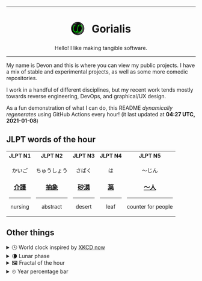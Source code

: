 ***

<h1 align="center">
<sub>
    <img src="readme/resources/avatar.png" height="36">
</sub>
&nbsp;
Gorialis
</h1>
<p align="center">
Hello! I like making tangible software.
</p>

***

My name is Devon and this is where you can view my public projects. I have a mix of stable and experimental projects, as well as some more comedic repositories.

I work in a handful of different disciplines, but my recent work tends mostly towards reverse engineering, DevOps, and graphical/UX design.

As a fun demonstration of what I can do, this README *dynamically regenerates* using GitHub Actions every hour! (it last updated at **04:27 UTC, 2021-01-08**)

<h2>JLPT words of the hour</h2>
<table>
    <tr>
        <th>JLPT N1</th>
        <th>JLPT N2</th>
        <th>JLPT N3</th>
        <th>JLPT N4</th>
        <th>JLPT N5</th>
    </tr>
    <tr>
        <td>
            <p align="center">かいご</p>
            <h3 align="center"><b><a href="https://jisho.org/search/%E4%BB%8B%E8%AD%B7">介護</a></b></h3>
            <hr>
            <p align="center">nursing</p>
        </td>
        <td>
            <p align="center">ちゅうしょう</p>
            <h3 align="center"><b><a href="https://jisho.org/search/%E6%8A%BD%E8%B1%A1">抽象</a></b></h3>
            <hr>
            <p align="center">abstract</p>
        </td>
        <td>
            <p align="center">さばく</p>
            <h3 align="center"><b><a href="https://jisho.org/search/%E7%A0%82%E6%BC%A0">砂漠</a></b></h3>
            <hr>
            <p align="center">desert</p>
        </td>
        <td>
            <p align="center">は</p>
            <h3 align="center"><b><a href="https://jisho.org/search/%E8%91%89">葉</a></b></h3>
            <hr>
            <p align="center">leaf</p>
        </td>
        <td>
            <p align="center">～じん</p>
            <h3 align="center"><b><a href="https://jisho.org/search/%EF%BD%9E%E4%BA%BA">～人</a></b></h3>
            <hr>
            <p align="center">counter for people</p>
        </td>
    </tr>
</table>

<h2>Other things</h2>
<details>
<summary>🕓  World clock inspired by <a href="https://xkcd.com/now">XKCD now</a></summary>

> <img src="generated/now.png" width="512">

</details>
<details>
<summary>🌘 Lunar phase</summary>

The moon is approximately 85.03% through its phase (Waning Crescent).

</details>
<details>
<summary>&#x1f5bc; Fractal of the hour</summary>

> <img src="generated/fractal.png" width="512">

</details>
<details>
<summary>&#x23f2; Year percentage bar</summary>
<pre><code>2021 [▁▁▁▁▁▁▁▁▁▁▁▁▁▁▁▁▁▁▁▁] 1.97%</code></pre>
</details>
